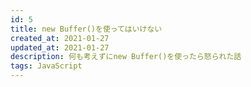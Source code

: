 ```yaml
---
id: 5
title: new Buffer()を使ってはいけない
created_at: 2021-01-27
updated_at: 2021-01-27
description: 何も考えずにnew Buffer()を使ったら怒られた話
tags: JavaScript
---
```




